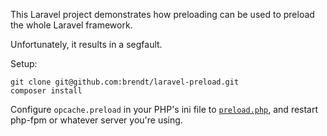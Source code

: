This Laravel project demonstrates how preloading can be used to preload the whole Laravel framework.

Unfortunately, it results in a segfault.

Setup:

```
git clone git@github.com:brendt/laravel-preload.git
composer install
```

Configure `opcache.preload` in your PHP's ini file to [`preload.php`](./preload.php), 
and restart php-fpm or whatever server you're using.
